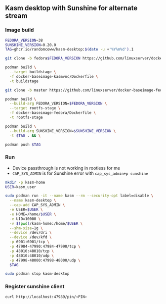 ## Kasm desktop with Sunshine for alternate stream

### Image build

```bash
FEDORA_VERSION=38
SUNSHINE_VERSION=0.20.0
TAG=ghcr.io/randomcoww/kasm-desktop:$(date -u +'%Y%m%d').1

git clone -b fedora$FEDORA_VERSION https://github.com/linuxserver/docker-baseimage-kasmvnc.git

podman build \
  --target buildstage \
  -f docker-baseimage-kasmvnc/Dockerfile \
  -t buildstage

git clone -b master https://github.com/linuxserver/docker-baseimage-fedora.git

podman build \
  --build-arg FEDORA_VERSION=$FEDORA_VERSION \
  --target rootfs-stage \
  -f docker-baseimage-fedora/Dockerfile \
  -t rootfs-stage

podman build \
  --build-arg SUNSHINE_VERSION=$SUNSHINE_VERSION \
  -t $TAG . && \

podman push $TAG
```

### Run

- Device passthrough is not working in rootless for me
- `CAP_SYS_ADMIN` is for Sunshine error with `cap_sys_admin+p sunshine`

```bash
mkdir -p kasm-home
USER=kasm_user

sudo podman run -it --name kasm --rm --security-opt label=disable \
  --name kasm-desktop \
  --cap-add CAP_SYS_ADMIN \
  -e USER=$USER \
  -e HOME=/home/$USER \
  -e UID=10000 \
  -v $(pwd)/kasm-home:/home/$USER \
  --shm-size=1g \
  --device /dev/dri \
  --device /dev/kfd \
  -p 6901:6901/tcp \
  -p 47984-47990:47984-47990/tcp \
  -p 48010:48010/tcp \
  -p 48010:48010/udp \
  -p 47998-48000:47998-48000/udp \
  $TAG

sudo podman stop kasm-desktop
```

### Register sunshine client

```bash
curl http://localhost:47989/pin/<PIN>
```